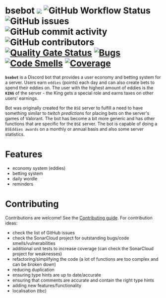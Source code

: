 # bsebot [![](https://img.shields.io/badge/python-3.10+-blue.svg)](https://www.python.org/downloads/) ![GitHub Workflow Status](https://img.shields.io/github/actions/workflow/status/esloman/bsebot/build_and_push.yml) ![GitHub issues](https://img.shields.io/github/issues-raw/esloman/bsebot) ![GitHub commit activity](https://img.shields.io/github/commit-activity/m/esloman/bsebot) ![GitHub contributors](https://img.shields.io/github/contributors/esloman/bsebot) [![Quality Gate Status](https://sonarcloud.io/api/project_badges/measure?project=ESloman_bsebot&metric=alert_status)](https://sonarcloud.io/summary/new_code?id=ESloman_bsebot) [![Bugs](https://sonarcloud.io/api/project_badges/measure?project=ESloman_bsebot&metric=bugs)](https://sonarcloud.io/summary/new_code?id=ESloman_bsebot) [![Code Smells](https://sonarcloud.io/api/project_badges/measure?project=ESloman_bsebot&metric=code_smells)](https://sonarcloud.io/summary/new_code?id=ESloman_bsebot) [![Coverage](https://sonarcloud.io/api/project_badges/measure?project=ESloman_bsebot&metric=coverage)](https://sonarcloud.io/summary/new_code?id=ESloman_bsebot)

**`bsebot`** is a Discord bot that provides a user economy and betting system for a server. Users earn `eddies` (points) each day and can also create bets to spend their eddies on. The user with the highest amount of eddies is the **`KING`** of the server - the King gets a special role and earns taxes on other users' earnings.

Bot was originally created for the `BSE` server to fulfill a need to have something similar to _twitch predictions_ for placing bets on the server's games of Valorant. The bot has become a bit more generic and has other functions that are specific for the `BSE` server. The bot is capable of doing a `BSEddies awards` on a monthly or annual basis and also some server statistics.

# Features

- economy system (eddies)
- betting system
- daily wordle
- reminders

# Contributing

Contributions are welcome! See the [Contributing guide](.github/CONTRIBUTING.md). For contribution ideas:
- check the list of GitHub issues
- check the SonarCloud project for outstanding bugs/code smells/vulnerabilities
- additional unit tests to increase coverage (can check the SonarCloud project for weaknesses)
- refactoring/simplifying the code (a lot of functions are too complex and can be broken down)
- reducing duplication
- ensuring type hints are up to date/accurate
- ensuring that comments are accurate and contain the right type hints
- adding new features/functionality
- localisation (tbc)
